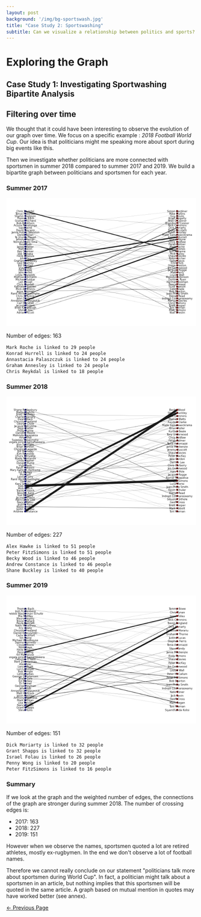 ```yaml
---
layout: post
background: '/img/bg-sportswash.jpg'
title: "Case Study 2: Sportswashing"
subtitle: Can we visualize a relationship between politics and sports?
---
```


# Exploring the Graph 

## Case Study 1: Investigating Sportwashing Bipartite Analysis 

## Filtering over time

We thought that it could have been interesting to observe the evolution of our graph over time. We focus on a specific example : *2018 Football World Cup*. Our idea is that politicians might me speaking more about sport during big events like this. 

Then we investigate whether politicians are more connected with sportsmen in summer 2018 compared to summer 2017 and 2019. We build a bipartite graph between politicians and sportsmen for each year.

### Summer 2017

![png](/Filter_bipartite/output_2_0.png)
    
Number of edges: 163

    Mark Roche is linked to 29 people
    Konrad Hurrell is linked to 24 people
    Annastacia Palaszczuk is linked to 24 people
    Graham Annesley is linked to 24 people
    Chris Reykdal is linked to 18 people
    

### Summer 2018

![png](/Filter_bipartite/output_6_0.png)
    
Number of edges: 227

    Alex Hawke is linked to 51 people
    Peter FitzSimons is linked to 51 people
    Becky Wood is linked to 46 people
    Andrew Constance is linked to 46 people
    Shane Buckley is linked to 40 people
    

### Summer 2019

![png](/Filter_bipartite/output_10_0.png)

Number of edges: 151

    Dick Moriarty is linked to 32 people
    Grant Shapps is linked to 32 people
    Israel Folau is linked to 26 people
    Penny Wong is linked to 20 people
    Peter FitzSimons is linked to 16 people
    
### Summary

If we look at the graph and the weighted number of edges, the connections of the graph are stronger during summer 2018.
The number of crossing edges is:
- 2017: 163
- 2018: 227
- 2019: 151

However when we observe the names, sportsmen quoted a lot are retired athletes, mostly ex-rugbymen. In the end we don't observe a lot of football names. 

Therefore we cannot really conclude on our statement "politicians talk more about sportsmen during World Cup". In fact, a politician might talk about a sportsmen in an article, but nothing implies that this sportsmen will be quoted in the same article. A graph based on mutual mention in quotes may have worked better (see annex).

<a class="btn btn-primary float-left" href="/Project_pages/index_3.html" data-toggle="tooltip" data-placement="top" title="Case Study 1: Politics">&larr; Previous <span class="d-none d-md-inline">Page</span></a>